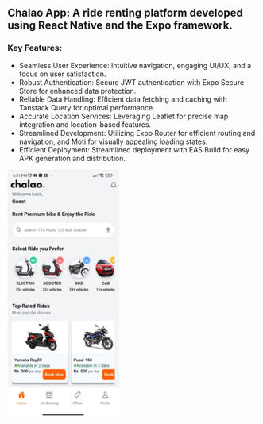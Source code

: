 <h2>Chalao App: A ride renting platform developed using React Native and the Expo framework. </h2>
<h3>Key Features: </h3>
<ul>
  <li>Seamless User Experience: Intuitive navigation, engaging UI/UX, and a focus on user satisfaction.
</li>
  <li> Robust Authentication: Secure JWT authentication with Expo Secure Store for enhanced data protection.
 </li>
  <li>Reliable Data Handling: Efficient data fetching and caching with Tanstack Query for optimal performance.
</li>
  <li>Accurate Location Services: Leveraging Leaflet for precise map integration and location-based features.
</li>
  <li>Streamlined Development: Utilizing Expo Router for efficient routing and navigation, and Moti for visually appealing loading states.
</li>
  <li>Efficient Deployment: Streamlined deployment with EAS Build for easy APK generation and distribution.
</li>
</ul>

<img src ="https://github.com/sumansitaula303/ChalaoRide/blob/master/constants/WhatsApp%20Image%202025-03-15%20at%2015.53.44_2dcc8d8d.jpg" height= "500" widhth= "250"/>
